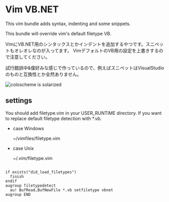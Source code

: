 # Vim VB.NET #

This vim bundle adds syntax, indenting and some snippets.

This bundle will override vim's default filetype VB.


VimにVB.NET用のシンタックスとかインデントを追加するやつです。スニペットもオレオレなのが入ってます。
VimデフォルトのVB用の設定を上書きするので注意してください。

試行錯誤中&僕好みな感じで作っているので、例えばスニペットはVisualStudioのものと互換性とか全然ありません。


![coloscheme is solarized](https://raw.github.com/hachibeeDI/vim-vbnet/master/ScreenShot.png)




## settings ##

You should add filetype.vim in your USER_RUNTIME directory. If you want to replace default filetype detection with *.vb.

 - case Windows

    ~/vimfiles/filetype.vim

 - case Unix

    ~/.vim/filetype.vim


```VimL

if exists("did_load_filetypes")
  finish
endif
augroup filetypedetect
  au! BufRead,BufNewFile *.vb setfiletype vbnet
augroup END

```
